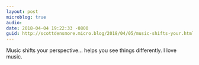 ```yaml
---
layout: post
microblog: true
audio: 
date: 2018-04-04 19:22:33 -0800
guid: http://scottdensmore.micro.blog/2018/04/05/music-shifts-your.html
---
```

Music shifts your perspective… helps you see things differently. I love music.
